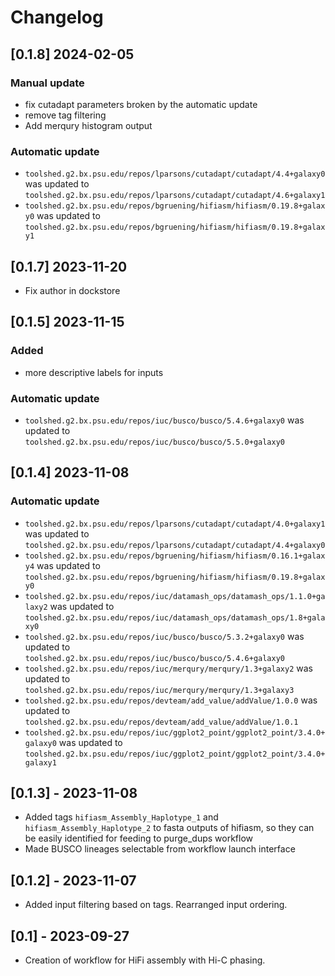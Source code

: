 # Changelog

## [0.1.8] 2024-02-05

### Manual update

- fix cutadapt parameters broken by the automatic update
- remove tag filtering
- Add merqury histogram output

### Automatic update
- `toolshed.g2.bx.psu.edu/repos/lparsons/cutadapt/cutadapt/4.4+galaxy0` was updated to `toolshed.g2.bx.psu.edu/repos/lparsons/cutadapt/cutadapt/4.6+galaxy1`
- `toolshed.g2.bx.psu.edu/repos/bgruening/hifiasm/hifiasm/0.19.8+galaxy0` was updated to `toolshed.g2.bx.psu.edu/repos/bgruening/hifiasm/hifiasm/0.19.8+galaxy1`

## [0.1.7] 2023-11-20

- Fix author in dockstore

## [0.1.5] 2023-11-15

### Added

- more descriptive labels for inputs

### Automatic update
- `toolshed.g2.bx.psu.edu/repos/iuc/busco/busco/5.4.6+galaxy0` was updated to `toolshed.g2.bx.psu.edu/repos/iuc/busco/busco/5.5.0+galaxy0`

## [0.1.4] 2023-11-08

### Automatic update
- `toolshed.g2.bx.psu.edu/repos/lparsons/cutadapt/cutadapt/4.0+galaxy1` was updated to `toolshed.g2.bx.psu.edu/repos/lparsons/cutadapt/cutadapt/4.4+galaxy0`
- `toolshed.g2.bx.psu.edu/repos/bgruening/hifiasm/hifiasm/0.16.1+galaxy4` was updated to `toolshed.g2.bx.psu.edu/repos/bgruening/hifiasm/hifiasm/0.19.8+galaxy0`
- `toolshed.g2.bx.psu.edu/repos/iuc/datamash_ops/datamash_ops/1.1.0+galaxy2` was updated to `toolshed.g2.bx.psu.edu/repos/iuc/datamash_ops/datamash_ops/1.8+galaxy0`
- `toolshed.g2.bx.psu.edu/repos/iuc/busco/busco/5.3.2+galaxy0` was updated to `toolshed.g2.bx.psu.edu/repos/iuc/busco/busco/5.4.6+galaxy0`
- `toolshed.g2.bx.psu.edu/repos/iuc/merqury/merqury/1.3+galaxy2` was updated to `toolshed.g2.bx.psu.edu/repos/iuc/merqury/merqury/1.3+galaxy3`
- `toolshed.g2.bx.psu.edu/repos/devteam/add_value/addValue/1.0.0` was updated to `toolshed.g2.bx.psu.edu/repos/devteam/add_value/addValue/1.0.1`
- `toolshed.g2.bx.psu.edu/repos/iuc/ggplot2_point/ggplot2_point/3.4.0+galaxy0` was updated to `toolshed.g2.bx.psu.edu/repos/iuc/ggplot2_point/ggplot2_point/3.4.0+galaxy1`

## [0.1.3] - 2023-11-08

- Added tags `hifiasm_Assembly_Haplotype_1` and `hifiasm_Assembly_Haplotype_2` to fasta outputs of hifiasm, so they can be easily identified for feeding to purge_dups workflow
- Made BUSCO lineages selectable from workflow launch interface

## [0.1.2] - 2023-11-07

- Added input filtering based on tags. Rearranged input ordering.

## [0.1] - 2023-09-27

- Creation of workflow for HiFi assembly with Hi-C phasing.
